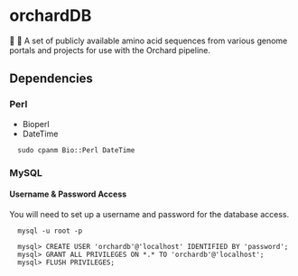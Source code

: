 # orchardDB
:apple: :deciduous_tree: A set of publicly available amino acid sequences from various genome portals and projects for use with the Orchard pipeline.


## Dependencies
### Perl
 * Bioperl
 * DateTime
 
```
  sudo cpanm Bio::Perl DateTime
```
### MySQL
#### Username & Password Access
You will need to set up a username and password for the database access.
```
  mysql -u root -p
  
  mysql> CREATE USER 'orchardb'@'localhost' IDENTIFIED BY 'password';
  mysql> GRANT ALL PRIVILEGES ON *.* TO 'orchardb'@'localhost';
  mysql> FLUSH PRIVILEGES;
```
